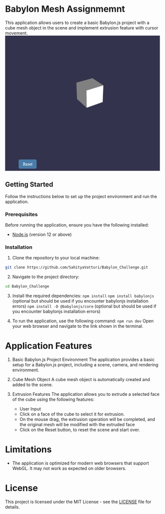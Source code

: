 # Babylon Mesh Assignmemnt

This application allows users to create a basic Babylon.js project with a cube mesh object in the scene and implement extrusion feature with cursor movement.
![Cube Extrusion](assets/cube_screenshot.png)

## Getting Started

Follow the instructions below to set up the project environment and run the application.

### Prerequisites

Before running the application, ensure you have the following installed:

- [Node.js](https://nodejs.org) (version 12 or above)

### Installation

1. Clone the repository to your local machine:

```bash
git clone https://github.com/SahityaVatturi/Babylon_Challenge.git
```

2. Navigate to the project directory:

```bash
cd Babylon_Challenge
```

3.  Install the required dependencies:
    `npm install`
    `npm install babylonjs` (optional but should be used if you encounter babylonjs installation errors)
    `npm install -D @babylonjs/core` (optional but should be used if you encounter babylonjs installation errors)

4.  To run the application, use the following command:
    `npm run dev`
    Open your web browser and navigate to the link shown in the terminal.

# Application Features

1. Basic Babylon.js Project Environment
   The application provides a basic setup for a Babylon.js project, including a scene, camera, and rendering environment.

2. Cube Mesh Object
   A cube mesh object is automatically created and added to the scene.

3. Extrusion Features
   The application allows you to extrude a selected face of the cube using the following features:

   - User Input
   - Click on a face of the cube to select it for extrusion.
   - On the mouse drag, the extrusion operation will be completed, and the original mesh will be modified with the extruded face
   - Click on the Reset button, to reset the scene and start over.

# Limitations

- The application is optimized for modern web browsers that support WebGL. It may not work as expected on older browsers.

# License

This project is licensed under the MIT License - see the [LICENSE](LICENSE) file for details.
